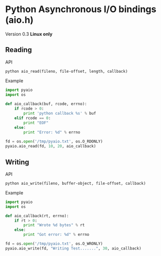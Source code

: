 Python Asynchronous I/O bindings (aio.h)
========================================

Version 0.3
**Linux only**

Reading
-------

API

``python
aio_read(fileno, file-offset, length, callback)
``

Example

```python
import pyaio
import os
	
def aio_callback(buf, rcode, errno):
    if rcode > 0:
        print 'python callback %s' % buf
    elif rcode == 0:
        print "EOF"
    else:
        print "Error: %d" % errno
        
fd = os.open('/tmp/pyaio.txt', os.O_RDONLY)
pyaio.aio_read(fd, 10, 20, aio_callback)
```

Writing
-------

API

``python
aio_write(fileno, buffer-object, file-offset, callback)
``

Example

```python
import pyaio
import os

def aio_callback(rt, errno):
    if rt > 0:
        print "Wrote %d bytes" % rt
    else:
        print "Got error: %d" % errno

fd = os.open('/tmp/pyaio.txt', os.O_WRONLY)
pyaio.aio_write(fd, "Writing Test.......", 30, aio_callback)
```
